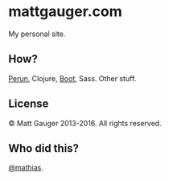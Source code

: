 # mattgauger.com

My personal site.

## How?

[Perun](http://perun.io), Clojure, [Boot](http://boot-clj.com), Sass. Other stuff.

## License

&copy; Matt Gauger 2013-2016. All rights reserved.

## Who did this?

[@mathias](https://github.com/mathias).
